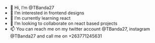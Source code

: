 - 👋 Hi, I’m @TBanda27
- 👀 I’m interested in frontend designs
- 🌱 I’m currently learning react
- 💞️ I’m looking to collaborate on react based projects
- 📫 You can reach me on my twitter account @TBanda27, instagram @TBanda27 and call me on +263771245631

<!---
TBanda27/TBanda27 is a ✨ special ✨ repository because its `README.md` (this file) appears on your GitHub profile.
You can click the Preview link to take a look at your changes.
--->
